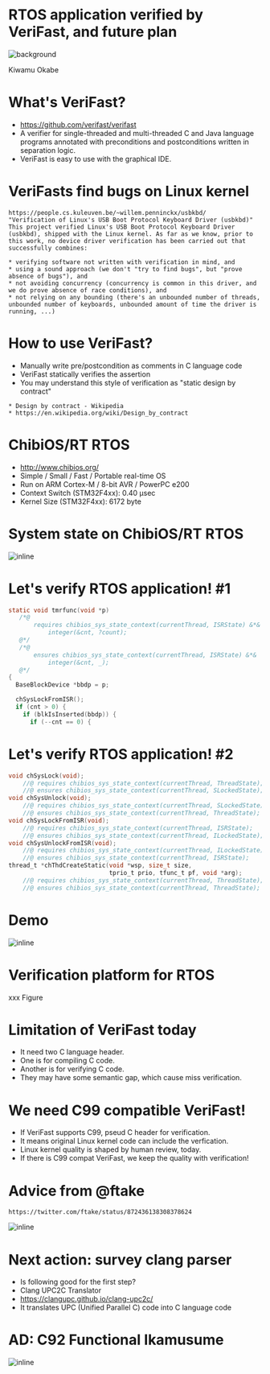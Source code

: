 # RTOS application verified by VeriFast, and future plan

![background](img/ESAT_KULeuven.png)

Kiwamu Okabe

# What's VeriFast?

* https://github.com/verifast/verifast
* A verifier for single-threaded and multi-threaded C and Java language programs annotated with preconditions and postconditions written in separation logic.
* VeriFast is easy to use with the graphical IDE.

# VeriFasts find bugs on Linux kernel

```
https://people.cs.kuleuven.be/~willem.penninckx/usbkbd/
"Verification of Linux's USB Boot Protocol Keyboard Driver (usbkbd)"
This project verified Linux's USB Boot Protocol Keyboard Driver (usbkbd), shipped with the Linux kernel. As far as we know, prior to this work, no device driver verification has been carried out that successfully combines:

* verifying software not written with verification in mind, and
* using a sound approach (we don't "try to find bugs", but "prove absence of bugs"), and
* not avoiding concurrency (concurrency is common in this driver, and we do prove absence of race conditions), and
* not relying on any bounding (there's an unbounded number of threads, unbounded number of keyboards, unbounded amount of time the driver is running, ...)
```

# How to use VeriFast?

* Manually write pre/postcondition as comments in C language code
* VeriFast statically verifies the assertion
* You may understand this style of verification as "static design by contract"

```
* Design by contract - Wikipedia
* https://en.wikipedia.org/wiki/Design_by_contract
```

# ChibiOS/RT RTOS

* http://www.chibios.org/
* Simple / Small / Fast / Portable real-time OS
* Run on ARM Cortex-M / 8-bit AVR / PowerPC e200
* Context Switch (STM32F4xx): 0.40 µsec
* Kernel Size (STM32F4xx): 6172 byte

# System state on ChibiOS/RT RTOS

![inline](img/system_states1.png)

# Let's verify RTOS application! #1

```c
static void tmrfunc(void *p)
   /*@
       requires chibios_sys_state_context(currentThread, ISRState) &*&
           integer(&cnt, ?count);
   @*/
   /*@
       ensures chibios_sys_state_context(currentThread, ISRState) &*&
           integer(&cnt, _);
   @*/
{
  BaseBlockDevice *bbdp = p;

  chSysLockFromISR();
  if (cnt > 0) {
    if (blkIsInserted(bbdp)) {
      if (--cnt == 0) {
```

# Let's verify RTOS application! #2

```c
void chSysLock(void);
    //@ requires chibios_sys_state_context(currentThread, ThreadState);
    //@ ensures chibios_sys_state_context(currentThread, SLockedState);
void chSysUnlock(void);
    //@ requires chibios_sys_state_context(currentThread, SLockedState);
    //@ ensures chibios_sys_state_context(currentThread, ThreadState);
void chSysLockFromISR(void);
    //@ requires chibios_sys_state_context(currentThread, ISRState);
    //@ ensures chibios_sys_state_context(currentThread, ILockedState);
void chSysUnlockFromISR(void);
    //@ requires chibios_sys_state_context(currentThread, ILockedState);
    //@ ensures chibios_sys_state_context(currentThread, ISRState);
thread_t *chThdCreateStatic(void *wsp, size_t size,
                            tprio_t prio, tfunc_t pf, void *arg);
    //@ requires chibios_sys_state_context(currentThread, ThreadState);
    //@ ensures chibios_sys_state_context(currentThread, ThreadState);
```

# Demo

![inline](img/vfide_complex.png)

# Verification platform for RTOS

xxx Figure

# Limitation of VeriFast today

* It need two C language header.
* One is for compiling C code.
* Another is for verifying C code.
* They may have some semantic gap, which cause miss verification.

# We need C99 compatible VeriFast!

* If VeriFast supports C99, pseud C header for verification.
* It means original Linux kernel code can include the verfication.
* Linux kernel quality is shaped by human review, today.
* If there is C99 compat VeriFast, we keep the quality with verification!

# Advice from \@ftake

```
https://twitter.com/ftake/status/872436138308378624
```

![inline](img/ftake.png)

# Next action: survey clang parser

* Is following good for the first step?
* Clang UPC2C Translator
* https://clangupc.github.io/clang-upc2c/
* It translates UPC (Unified Parallel C) code into C language code

# AD: C92 Functional Ikamusume

![inline](img/ikmsm.png)
